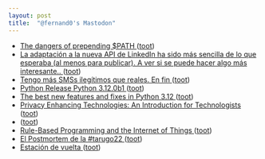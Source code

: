 ```yaml
---
layout: post
title:  "@fernand0's Mastodon"
---
```

*  [The dangers of prepending $PATH ](https://www.unix-ninja.com/p/the_dangers_of_prepending_pat) ([toot](https://mastodon.social/@fernand0/110583077546945396))
*  [La adaptación a la nueva API de LinkedIn ha sido más sencilla de lo que esperaba (al menos para publicar). A ver si se puede hacer algo más interesante.. ](https://mastodon.social/@fernand0/110583066048890351) ([toot](https://mastodon.social/@fernand0/110583066048890351))
*  [Tengo más SMSs ilegítimos que reales. En fin ](https://mastodon.social/@fernand0/110583036520150394) ([toot](https://mastodon.social/@fernand0/110583036520150394))
*  [Python Release Python 3.12.0b1 ](https://www.python.org/downloads/release/python-3120b1) ([toot](https://mastodon.social/@fernand0/110582822035922325))
*  [The best new features and fixes in Python 3.12 ](https://www.infoworld.com/article/3697018/the-best-new-features-and-fixes-in-python-3-12.htm) ([toot](https://mastodon.social/@fernand0/110582712856290689))
*  [Privacy Enhancing Technologies: An Introduction for   Technologists  ](https://martinfowler.com/articles/intro-pet.html) ([toot](https://mastodon.social/@fernand0/110582434437201564))
*  [ ](https://mastodon.social/@sergo) ([toot](https://mastodon.social/@fernand0/110582274884207388))
*  [Rule-Based Programming and the Internet of Things ](https://www.windley.com/archives/2023/06/rule-based_programming_and_the_internet_of_things.shtm) ([toot](https://mastodon.social/@fernand0/110582131538756698))
*  [El Postmortem de la #tarugo22 ](https://www.bonillaware.com/postmortem-tarugo2) ([toot](https://mastodon.social/@fernand0/110581984389972279))
*  [Estación de vuelta ](https://www.flickr.com/photos/fernand0/52952669043) ([toot](https://mastodon.social/@fernand0/110581962392073609))
